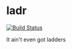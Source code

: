 # ladr

[![Build Status](https://travis-ci.org/scrub/ladr.svg?branch=master)](https://travis-ci.org/scrub/ladr)

It ain't even got ladders

